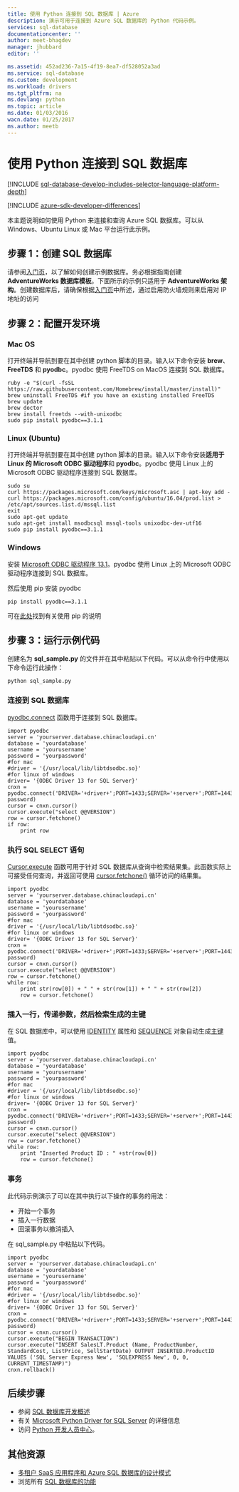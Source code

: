 ```yaml
---
title: 使用 Python 连接到 SQL 数据库 | Azure
description: 演示可用于连接到 Azure SQL 数据库的 Python 代码示例。
services: sql-database
documentationcenter: ''
author: meet-bhagdev
manager: jhubbard
editor: ''

ms.assetid: 452ad236-7a15-4f19-8ea7-df528052a3ad
ms.service: sql-database
ms.custom: development
ms.workload: drivers
ms.tgt_pltfrm: na
ms.devlang: python
ms.topic: article
ms.date: 01/03/2016
wacn.date: 01/25/2017
ms.author: meetb
---
```


# 使用 Python 连接到 SQL 数据库

[!INCLUDE [sql-database-develop-includes-selector-language-platform-depth](../../includes/sql-database-develop-includes-selector-language-platform-depth.md)]

[!INCLUDE [azure-sdk-developer-differences](../../includes/azure-sdk-developer-differences.md)]

本主题说明如何使用 Python 来连接和查询 Azure SQL 数据库。可以从 Windows、Ubuntu Linux 或 Mac 平台运行此示例。

## 步骤 1：创建 SQL 数据库

请参阅[入门页](./sql-database-get-started.md)，以了解如何创建示例数据库。务必根据指南创建 **AdventureWorks 数据库模板**。下面所示的示例只适用于 **AdventureWorks 架构**。创建数据库后，请确保根据[入门页](./sql-database-get-started.md)中所述，通过启用防火墙规则来启用对 IP 地址的访问

## 步骤 2：配置开发环境
### **Mac OS**
打开终端并导航到要在其中创建 python 脚本的目录。输入以下命令安装 **brew**、**FreeTDS** 和 **pyodbc**。pyodbc 使用 FreeTDS on MacOS 连接到 SQL 数据库。

```
ruby -e "$(curl -fsSL https://raw.githubusercontent.com/Homebrew/install/master/install)"
brew uninstall FreeTDS #if you have an existing installed FreeTDS
brew update
brew doctor
brew install freetds --with-unixodbc
sudo pip install pyodbc==3.1.1
```

### **Linux (Ubuntu)**
打开终端并导航到要在其中创建 python 脚本的目录。输入以下命令安装**适用于 Linux 的 Microsoft ODBC 驱动程序**和 **pyodbc**。pyodbc 使用 Linux 上的 Microsoft ODBC 驱动程序连接到 SQL 数据库。

```
sudo su
curl https://packages.microsoft.com/keys/microsoft.asc | apt-key add -
curl https://packages.microsoft.com/config/ubuntu/16.04/prod.list > /etc/apt/sources.list.d/mssql.list
exit
sudo apt-get update
sudo apt-get install msodbcsql mssql-tools unixodbc-dev-utf16
sudo pip install pyodbc==3.1.1
```

### **Windows**
安装 [Microsoft ODBC 驱动程序 13.1](https://www.microsoft.com/zh-cn/download/details.aspx?id=53339)。pyodbc 使用 Linux 上的 Microsoft ODBC 驱动程序连接到 SQL 数据库。

然后使用 pip 安装 pyodbc

```
pip install pyodbc==3.1.1
```

可在[此处](http://stackoverflow.com/questions/4750806/how-to-install-pip-on-windows)找到有关使用 pip 的说明

## 步骤 3：运行示例代码
创建名为 **sql\_sample.py** 的文件并在其中粘贴以下代码。可以从命令行中使用以下命令运行此操作：

```
python sql_sample.py
```

### 连接到 SQL 数据库
[pyodbc.connect](https://mkleehammer.github.io/pyodbc/api-connection.html) 函数用于连接到 SQL 数据库。

```
import pyodbc
server = 'yourserver.database.chinacloudapi.cn'
database = 'yourdatabase'
username = 'yourusername'
password = 'yourpassword'
#for mac
#driver = '{/usr/local/lib/libtdsodbc.so}'
#for linux of windows
driver= '{ODBC Driver 13 for SQL Server}'
cnxn = pyodbc.connect('DRIVER='+driver+';PORT=1433;SERVER='+server+';PORT=1443;DATABASE='+database+';UID='+username+';PWD='+ password)
cursor = cnxn.cursor()
cursor.execute("select @@VERSION")
row = cursor.fetchone()
if row:
    print row
```

### 执行 SQL SELECT 语句
[Cursor.execute](https://mkleehammer.github.io/pyodbc/api-cursor.html) 函数可用于针对 SQL 数据库从查询中检索结果集。此函数实际上可接受任何查询，并返回可使用 [cursor.fetchone()](https://mkleehammer.github.io/pyodbc/api-cursor.html) 循环访问的结果集。

```
import pyodbc
server = 'yourserver.database.chinacloudapi.cn'
database = 'yourdatabase'
username = 'yourusername'
password = 'yourpassword'
#for mac
driver = '{/usr/local/lib/libtdsodbc.so}'
#for linux or windows
driver= '{ODBC Driver 13 for SQL Server}'
cnxn = pyodbc.connect('DRIVER='+driver+';PORT=1433;SERVER='+server+';PORT=1443;DATABASE='+database+';UID='+username+';PWD='+ password)
cursor = cnxn.cursor()
cursor.execute("select @@VERSION")
row = cursor.fetchone()
while row:
    print str(row[0]) + " " + str(row[1]) + " " + str(row[2])     
    row = cursor.fetchone()
```

### 插入一行，传递参数，然后检索生成的主键

在 SQL 数据库中，可以使用 [IDENTITY](https://msdn.microsoft.com/zh-cn/library/ms186775.aspx) 属性和 [SEQUENCE](https://msdn.microsoft.com/zh-cn/library/ff878058.aspx) 对象自动生成[主键](https://msdn.microsoft.com/zh-cn/library/ms179610.aspx)值。

```
import pyodbc
server = 'yourserver.database.chinacloudapi.cn'
database = 'yourdatabase'
username = 'yourusername'
password = 'yourpassword'
#for mac
#driver = '{/usr/local/lib/libtdsodbc.so}'
#for linux or windows
driver= '{ODBC Driver 13 for SQL Server}'
cnxn = pyodbc.connect('DRIVER='+driver+';PORT=1433;SERVER='+server+';PORT=1443;DATABASE='+database+';UID='+username+';PWD='+ password)
cursor = cnxn.cursor()
cursor.execute("select @@VERSION")
row = cursor.fetchone()
while row:
    print "Inserted Product ID : " +str(row[0])
    row = cursor.fetchone()
```

### 事务
此代码示例演示了可以在其中执行以下操作的事务的用法：

* 开始一个事务
* 插入一行数据
* 回滚事务以撤消插入

在 sql\_sample.py 中粘贴以下代码。

```
import pyodbc
server = 'yourserver.database.chinacloudapi.cn'
database = 'yourdatabase'
username = 'yourusername'
password = 'yourpassword'
#for mac
#driver = '{/usr/local/lib/libtdsodbc.so}'
#for linux or windows
driver= '{ODBC Driver 13 for SQL Server}'
cnxn = pyodbc.connect('DRIVER='+driver+';PORT=1433;SERVER='+server+';PORT=1443;DATABASE='+database+';UID='+username+';PWD='+ password)
cursor = cnxn.cursor()
cursor.execute("BEGIN TRANSACTION")
cursor.execute("INSERT SalesLT.Product (Name, ProductNumber, StandardCost, ListPrice, SellStartDate) OUTPUT INSERTED.ProductID VALUES ('SQL Server Express New', 'SQLEXPRESS New', 0, 0, CURRENT_TIMESTAMP)")
cnxn.rollback()
```

## 后续步骤

* 参阅 [SQL 数据库开发概述](./sql-database-develop-overview.md)
* 有关 [Microsoft Python Driver for SQL Server](https://msdn.microsoft.com/zh-cn/library/mt652092.aspx) 的详细信息
* 访问 [Python 开发人员中心](/develop/python/)。

## 其他资源 

* [多租户 SaaS 应用程序和 Azure SQL 数据库的设计模式](./sql-database-design-patterns-multi-tenancy-saas-applications.md)
* 浏览所有 [SQL 数据库的功能](https://www.azure.cn/home/features/sql-databases/)

<!---HONumber=Mooncake_0120_2017-->
<!--Update_Description: whole content update(steps, scripts)-->